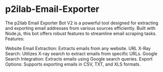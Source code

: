 # p2ilab-Email-Exporter
The p2ilab Email Exporter Bot V2 is a powerful tool designed for extracting and exporting email addresses from various sources efficiently. Built with Node.js, this bot offers robust features to streamline email scraping tasks.
Features:

Website Email Extraction: Extracts emails from any website.
URL X-Ray Search: Utilizes X-ray search to extract emails from specific URLs.
Google Search Integration: Extracts emails using Google search queries.
Export Options: Supports exporting emails in CSV, TXT, and XLS formats.
